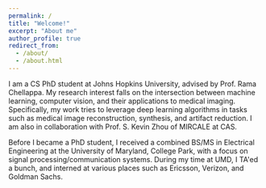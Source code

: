 ```yaml
---
permalink: /
title: "Welcome!"
excerpt: "About me"
author_profile: true
redirect_from: 
  - /about/
  - /about.html
---
```


I am a CS PhD student at Johns Hopkins University, advised by Prof. Rama Chellappa. My research interest falls on the intersection between machine learning, computer vision, and their applications to medical imaging. Specifically, my work tries to leverage deep learning algorithms in tasks such as medical image reconstruction, synthesis, and artifact reduction. I am also in collaboration with Prof. S. Kevin Zhou of MIRCALE at CAS. 

Before I became a PhD student, I received a combined BS/MS in Electrical Engineering at the University of Maryland, College Park, with a focus on signal processing/communication systems. During my time at UMD, I TA'ed a bunch, and interned at various places such as Ericsson, Verizon, and Goldman Sachs.


